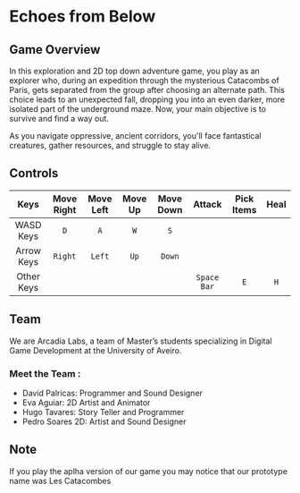 # Echoes from Below

## Game Overview

In this exploration and 2D top down adventure game, you play as an explorer who, during an expedition through the mysterious Catacombs of Paris, gets separated from the group after choosing an alternate path. This choice leads to an unexpected fall, dropping you into an even darker, more isolated part of the underground maze. Now, your main objective is to survive and find a way out.

As you navigate oppressive, ancient corridors, you'll face fantastical creatures, gather resources, and struggle to stay alive. 

## Controls
 |Keys         | Move Right| Move Left| Move Up| Move Down|    Attack    | Pick Items | Heal |
 |:-----------:| :--------:| :-------:|:------:|:--------:|:------------:|:----------:|:----:|
 |WASD Keys    |     `D`   |    `A`   |  `W`   |   `S`    |              |            |      |
 | Arrow Keys  |  `Right`  |    `Left`|  `Up`  |  `Down`  |              |            |      |
 | Other Keys  |           |          |        |          |  `Space Bar` |    `E`     | `H`  |
 
## Team
We are Arcadia Labs, a team of Master’s students specializing in Digital Game Development at the University of Aveiro. 

### Meet the Team : 
* David Palricas: Programmer and Sound Designer 
* Eva Aguiar: 2D Artist and Animator
* Hugo Tavares: Story Teller and Programmer
* Pedro Soares 2D: Artist and Sound Designer 

## Note
If you play the aplha version of our game you may notice that our prototype name was Les Catacombes
